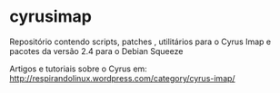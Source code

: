 cyrusimap
=========

Repositório contendo scripts, patches , utilitários para o Cyrus Imap e pacotes da versão 2.4 para o Debian Squeeze

Artigos e tutoriais sobre o Cyrus em: http://respirandolinux.wordpress.com/category/cyrus-imap/
